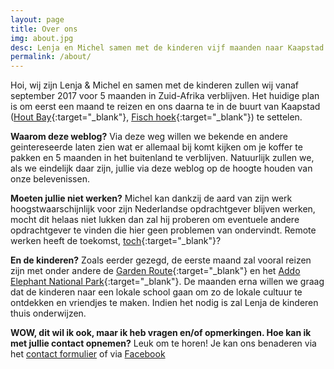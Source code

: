 ```yaml
---
layout: page
title: Over ons
img: about.jpg
desc: Lenja en Michel samen met de kinderen vijf maanden naar Kaapstad - Zuid-Adrika. Wat gaan we daar doen?  
permalink: /about/
---
```


Hoi, wij zijn Lenja & Michel en samen met de kinderen zullen wij vanaf september 2017 voor 5 maanden in Zuid-Afrika verblijven. Het huidige plan is om eerst een maand te reizen en ons daarna te in de buurt van Kaapstad ([Hout  Bay](https://en.wikipedia.org/wiki/Hout_Bay){:target="_blank"}, [Fisch hoek](https://en.wikipedia.org/wiki/Fish_Hoek){:target="_blank"}) te settelen.


**Waarom deze weblog?** Via deze weg willen we bekende en andere geintereseerde laten zien wat er allemaal bij komt kijken om je koffer te pakken en  5 maanden in het buitenland te verblijven. Natuurlijk zullen we, als we eindelijk daar zijn, jullie via deze weblog op de hoogte houden van onze belevenissen.

**Moeten jullie niet werken?** Michel kan dankzij de aard van zijn werk hoogstwaarschijnlijk voor zijn Nederlandse opdrachtgever blijven werken, mocht dit helaas niet lukken dan zal hij proberen om eventuele andere opdrachtgever te vinden die hier geen problemen van ondervindt. Remote werken heeft de toekomst, [toch](http://www.huffingtonpost.com/alvin-chia/how-remote-work-will-be-t_b_9863892.html){:target="_blank"}?

**En de kinderen?** Zoals eerder gezegd, de eerste maand zal vooral reizen zijn met onder andere de [Garden Route](https://www.lonelyplanet.com/south-africa/the-garden-route){:target="_blank"} en het [Addo Elephant National Park](https://www.sanparks.org/parks/addo/){:target="_blank"}. De maanden erna willen we graag dat de kinderen naar een lokale school gaan om zo de lokale cultuur te ontdekken en vriendjes te maken. Indien het nodig is zal Lenja de kinderen thuis onderwijzen. 


**WOW, dit wil ik ook, maar ik heb vragen en/of opmerkingen. Hoe kan ik met jullie contact opnemen?** Leuk om te horen! Je kan ons benaderen via het [contact formulier](/contact) of via [Facebook](facebookurl)

